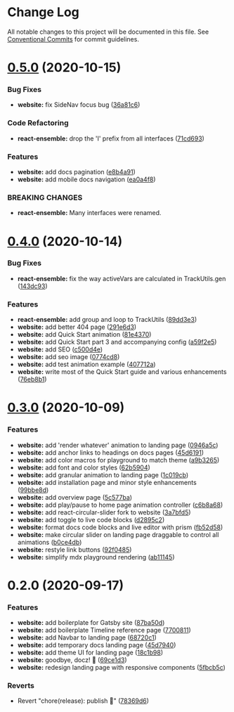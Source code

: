 # Change Log

All notable changes to this project will be documented in this file.
See [Conventional Commits](https://conventionalcommits.org) for commit guidelines.

# [0.5.0](https://github.com/jcowman2/react-ensemble/compare/react-ensemble-website@0.4.0...react-ensemble-website@0.5.0) (2020-10-15)


### Bug Fixes

* **website:** fix SideNav focus bug ([36a81c6](https://github.com/jcowman2/react-ensemble/commit/36a81c6e57a778dc7ec6326d62aa57e9cfd40231))


### Code Refactoring

* **react-ensemble:** drop the 'I' prefix from all interfaces ([71cd693](https://github.com/jcowman2/react-ensemble/commit/71cd69312234de1ce9311cf58dc0b519a499324d))


### Features

* **website:** add docs pagination ([e8b4a91](https://github.com/jcowman2/react-ensemble/commit/e8b4a9128f5a3a7ef986523026ff0b501b89ab3d))
* **website:** add mobile docs navigation ([ea0a4f8](https://github.com/jcowman2/react-ensemble/commit/ea0a4f85b335e1ece87a6bd300f82a0b5755ef9a))


### BREAKING CHANGES

* **react-ensemble:** Many interfaces were renamed.





# [0.4.0](https://github.com/jcowman2/react-ensemble/compare/react-ensemble-website@0.3.0...react-ensemble-website@0.4.0) (2020-10-14)


### Bug Fixes

* **react-ensemble:** fix the way activeVars are calculated in TrackUtils.gen ([143dc93](https://github.com/jcowman2/react-ensemble/commit/143dc930b0aae573e267e885a5e640f571f2d2c3))


### Features

* **react-ensemble:** add group and loop to TrackUtils ([89dd3e3](https://github.com/jcowman2/react-ensemble/commit/89dd3e3d191225f4e00d6e7e31a925e46ff08ba3))
* **website:** add better 404 page ([291e6d3](https://github.com/jcowman2/react-ensemble/commit/291e6d3e1632d47f5609aebda73fe568630d10ad))
* **website:** add Quick Start animation ([81e4370](https://github.com/jcowman2/react-ensemble/commit/81e4370ce87043a8ac634aa70a3a91d1c08f2e00))
* **website:** add Quick Start part 3 and accompanying config ([a59f2e5](https://github.com/jcowman2/react-ensemble/commit/a59f2e577a584a0bd1ca70b82029e16376f627e7))
* **website:** add SEO ([c500d4e](https://github.com/jcowman2/react-ensemble/commit/c500d4ef7b613e2206fb7cf5e231b8171946226f))
* **website:** add seo image ([0774cd8](https://github.com/jcowman2/react-ensemble/commit/0774cd8ec5191c729ff521008e1524724e862556))
* **website:** add test animation example ([407712a](https://github.com/jcowman2/react-ensemble/commit/407712af98c5fe0e075b002cb9a42581e93981ec))
* **website:** write most of the Quick Start guide and various enhancements ([76eb8b1](https://github.com/jcowman2/react-ensemble/commit/76eb8b1352d041cf34e7f42b03ce6ec20f9403ca))





# [0.3.0](https://github.com/jcowman2/react-ensemble/compare/react-ensemble-website@0.2.0...react-ensemble-website@0.3.0) (2020-10-09)


### Features

* **website:** add 'render whatever' animation to landing page ([0946a5c](https://github.com/jcowman2/react-ensemble/commit/0946a5cbf46db27cae484b0153cd191fb4fcc70d))
* **website:** add anchor links to headings on docs pages ([45d6191](https://github.com/jcowman2/react-ensemble/commit/45d6191d8bf0d13d3cd5005c38a501c4bc59f33b))
* **website:** add color macros for playground to match theme ([a9b3265](https://github.com/jcowman2/react-ensemble/commit/a9b326582521828054c88c525596eef2f0af344e))
* **website:** add font and color styles ([62b5904](https://github.com/jcowman2/react-ensemble/commit/62b59046e342eb65b1483aa9491a3857589f270e))
* **website:** add granular animation to landing page ([1c019cb](https://github.com/jcowman2/react-ensemble/commit/1c019cb393fd1509016ac34cd5dcfe4bb0c32991))
* **website:** add installation page and minor style enhancements ([99bbe8d](https://github.com/jcowman2/react-ensemble/commit/99bbe8d9942705a07c6bd01da0b549001122dfc8))
* **website:** add overview page ([5c577ba](https://github.com/jcowman2/react-ensemble/commit/5c577ba03bb68542d7c52e2413a5c09ae6374ca0))
* **website:** add play/pause to home page animation controller ([c6b8a68](https://github.com/jcowman2/react-ensemble/commit/c6b8a682ef5fa9f413d6e768b06d6dd98089df58))
* **website:** add react-circular-slider fork to website ([3a7bfd5](https://github.com/jcowman2/react-ensemble/commit/3a7bfd56a824e1f9e7af91482e3e7dd631577734))
* **website:** add toggle to live code blocks ([d2895c2](https://github.com/jcowman2/react-ensemble/commit/d2895c2f100a4f4bd288a989d3cfde1afc64fd1c))
* **website:** format docs code blocks and live editor with prism ([fb52d58](https://github.com/jcowman2/react-ensemble/commit/fb52d5841a07fccd5b1f9b662a773c297015b078))
* **website:** make circular slider on landing page draggable to control all animations ([b0ce4db](https://github.com/jcowman2/react-ensemble/commit/b0ce4db4179d70c704c1019ebf8c5b3269c7e337))
* **website:** restyle link buttons ([92f0485](https://github.com/jcowman2/react-ensemble/commit/92f0485a6705a3b70fa2e75aa4e243ff46350e28))
* **website:** simplify mdx playground rendering ([ab11145](https://github.com/jcowman2/react-ensemble/commit/ab11145040b2745fa0ccba5a20fb445f2746ff48))





# 0.2.0 (2020-09-17)


### Features

* **website:** add boilerplate for Gatsby site ([87ba50d](https://github.com/jcowman2/react-ensemble/commit/87ba50dad574101d8dcf9165c5a6f1ac53b3730e))
* **website:** add boilerplate Timeline reference page ([7700811](https://github.com/jcowman2/react-ensemble/commit/7700811571d25ef861c5a68152658f26003cdd79))
* **website:** add Navbar to landing page ([68720c1](https://github.com/jcowman2/react-ensemble/commit/68720c1f6bcce208317f57af0b028a3f29584924))
* **website:** add temporary docs landing page ([45d7940](https://github.com/jcowman2/react-ensemble/commit/45d7940726d13fc10a5186ae602e26a74d82675d))
* **website:** add theme UI for landing page ([18c1b98](https://github.com/jcowman2/react-ensemble/commit/18c1b98d7561e0902d1d63b2d0f5b7845ff9e107))
* **website:** goodbye, docz! :wave: ([69ce1d3](https://github.com/jcowman2/react-ensemble/commit/69ce1d36a8c104cfe0d70d2fa1358fac36b84385))
* **website:** redesign landing page with responsive components ([5fbcb5c](https://github.com/jcowman2/react-ensemble/commit/5fbcb5c307b46fea5d98104cdc634ddd8ab19ff1))


### Reverts

* Revert "chore(release): publish :tada:" ([78369d6](https://github.com/jcowman2/react-ensemble/commit/78369d6131774d3836338e1bf96f905e6bc3e5d9))
